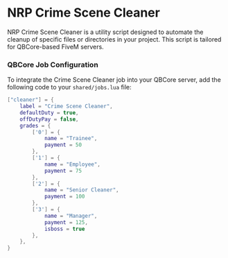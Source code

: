 # NRP Crime Scene Cleaner

NRP Crime Scene Cleaner is a utility script designed to automate the cleanup of specific files or directories in your project. This script is tailored for QBCore-based FiveM servers.


### QBCore Job Configuration

To integrate the Crime Scene Cleaner job into your QBCore server, add the following code to your `shared/jobs.lua` file:

```lua
["cleaner"] = {
    label = "Crime Scene Cleaner",
    defaultDuty = true,
    offDutyPay = false,
    grades = {
        ['0'] = {
            name = "Trainee",
            payment = 50
        },
        ['1'] = {
            name = "Employee",
            payment = 75
        },
        ['2'] = {
            name = "Senior Cleaner",
            payment = 100
        },
        ['3'] = {
            name = "Manager",
            payment = 125,
            isboss = true
        },
    },
}
```
